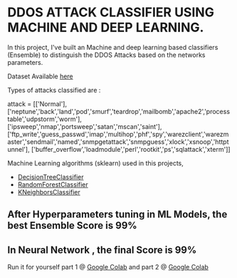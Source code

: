 # DDOS ATTACK CLASSIFIER USING MACHINE AND DEEP LEARNING.
In this project, I've built an Machine and deep learning based classifiers (Ensemble) to distinguish the DDOS Attacks based on the networks parameters.

Dataset Available [here](https://www.unb.ca/cic/datasets/nsl.html)

Types of attacks classified are : 

attack = [['Normal'],
          ['neptune','back','land','pod','smurf','teardrop','mailbomb','apache2','processtable','udpstorm','worm'],
          ['ipsweep','nmap','portsweep','satan','mscan','saint'],
          ['ftp_write','guess_passwd','imap','multihop','phf','spy','warezclient','warezmaster','sendmail','named','snmpgetattack','snmpguess','xlock','xsnoop','httptunnel'],
          ['buffer_overflow','loadmodule','perl','rootkit','ps','sqlattack','xterm']]
          
Machine Learning algorithms (sklearn) used in this projects, 
  
- [DecisionTreeClassifier](http://scikit-learn.org/stable/modules/generated/sklearn.tree.DecisionTreeClassifier.html)
- [RandomForestClassifier](http://scikit-learn.org/stable/modules/generated/sklearn.ensemble.RandomForestClassifier.html)
- [KNeighborsClassifier](http://scikit-learn.org/stable/modules/generated/sklearn.neighbors.KNeighborsClassifier.html)

## After Hyperparameters tuning in ML Models, the best Ensemble Score is 99%
## In Neural Network , the final Score is 99%

Run it for yourself part 1 @ [Google Colab](https://colab.research.google.com/github/bala-codes/DDOS-ATTACK-CLASSIFIER-USING-ML-AND-DL-MODELS/blob/master/codes/Part%201%20DDOS%20ATTACK%20ML%20AND%20DL%20MODEL%20TRAINING%20%26%20TESTING.ipynb) and part 2 @ [Google Colab](https://colab.research.google.com/github/bala-codes/DDOS-ATTACK-CLASSIFIER-USING-ML-AND-DL-MODELS/blob/master/codes/Part%202%20DDOS%20ATTACK%20ML%20AND%20DL%20MODELS%20SINGLE%20INPUT%20TESTING.ipynb)


